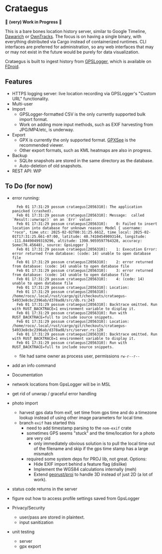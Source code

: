 Crataegus
===

:construction: **(very) Work in Progress** :construction:

This is a bare bones location history server, similar to Google Timeline, [Dawarich](https://dawarich.app/) or [OwnTracks](https://owntracks.org/).
The focus is on having a single binary, with everything distributed via Cargo instead of containerized runtimes.
CLI interfaces are preferred for administration, so any web interfaces that may or may not exist in the future would be purely for data visualization.

Crataegus is built to ingest history from [GPSLogger](https://gpslogger.app), which is available on [FDroid](https://f-droid.org/packages/com.mendhak.gpslogger/). 

## Features

- HTTPS logging server: live location recording via GPSLogger's "Custom URL" functionality.
- Multi-user
- Import
    - GPSLogger-formatted CSV is the only currently supported bulk import format.
    - Work on adding more input methods, such as EXIF harvesting from JPG/MP4/etc, is underway.
- Export
    - GPX is currently the only supported format. [GPXSee](https://www.gpxsee.org/) is the recommended viewer.
    - Other export formats, such as KML heatmaps are also in progress.
- Backup
    - SQLite snapshots are stored in the same directory as the database.
    - Auto-deletion of old snapshots.
- REST API: WIP

## To Do (for now)
- error running:

        Feb 01 17:31:29 possum crataegus[2056310]: The application panicked (crashed).
        Feb 01 17:31:29 possum crataegus[2056310]: Message:  called `Result::unwrap()` on an `Err` value:
        Feb 01 17:31:29 possum crataegus[2056310]:    0: Failed to insert location into database for unknown reason: Model { username: "roco", time_utc: 2025-02-02T00:31:25.661Z, time_local: 2025-02-01T17:31:25.661-07:00, latitude: 40.74104549093144, longitude: -111.84490499319296, altitude: 1398.9059597764328, accuracy: Some(76.45648), source: GpsLogger }
        Feb 01 17:31:29 possum crataegus[2056310]:    1: Execution Error: error returned from database: (code: 14) unable to open database file
        Feb 01 17:31:29 possum crataegus[2056310]:    2: error returned from database: (code: 14) unable to open database file
        Feb 01 17:31:29 possum crataegus[2056310]:    3: error returned from database: (code: 14) unable to open database file
        Feb 01 17:31:29 possum crataegus[2056310]:    4: (code: 14) unable to open database file
        Feb 01 17:31:29 possum crataegus[2056310]: Location:
        Feb 01 17:31:29 possum crataegus[2056310]:    /home/roco/.local/rust/cargo/git/checkouts/crataegus-54933e8cbc2396ab/d378ad8/src/db.rs:243
        Feb 01 17:31:29 possum crataegus[2056310]: Backtrace omitted. Run with RUST_BACKTRACE=1 environment variable to display it.
        Feb 01 17:31:29 possum crataegus[2056310]: Run with RUST_BACKTRACE=full to include source snippets.
        Feb 01 17:31:29 possum crataegus[2056310]: Location: /home/roco/.local/rust/cargo/git/checkouts/crataegus-54933e8cbc2396ab/d378ad8/src/server.rs:120
        Feb 01 17:31:29 possum crataegus[2056310]: Backtrace omitted. Run with RUST_BACKTRACE=1 environment variable to display it.
        Feb 01 17:31:29 possum crataegus[2056310]: Run with RUST_BACKTRACE=full to include source snippets.

    - file had same owner as process user, permissions `rw-r--r--`
- add an info command
- Documentation
- network locations from GpsLogger will be in MSL
- get rid of unwrap / graceful error handling
- photo import
    - harvest gps data from exif, set time from gps time and do a timezone lookup instead of using other image parameters for local time.
    - branch `exif` has started this
        - need to add timestamp parsing to the `nom-exif` crate
        - sometimes GPS seems "stuck" and the time/location for a photo are very old
            - only immediately obvious solution is to pull the local time out of the filename and skip if the gps time stamp has a large mismatch
        - required some system deps for PROJ lib, not great. Options:
            - Hide EXIF import behind a feature flag (dislike)
            - Implement the WGS84 calculations internally (meh)
            - Extend [georust/proj](https://github.com/georust/proj) to handle 3D instead of just 2D (a lot of work).
- status code returns in the server
- figure out how to access profile settings saved from GpsLogger
- Privacy/Security
    - user/pass are stored in plaintext.
    - input sanitization
- unit testing
    - server
    - gpx export

